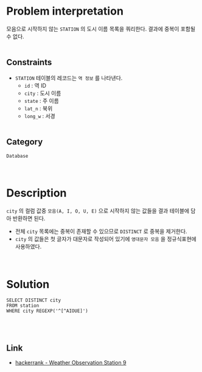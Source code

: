 # Problem interpretation
모음으로 시작하지 않는 `STATION` 의 도시 이름 목록을 쿼리한다. 결과에 중복이 포함될 수 없다.
<br/><br/>

## Constraints
- `STATION` 테이블의 레코드는 `역 정보` 를 나타낸다.
    - `id` : 역 ID
    - `city` : 도시 이름
    - `state` : 주 이름
    - `lat_n` : 북위
    - `long_w` : 서경
<br/><br/>

## Category
`Database`
<br/><br/><br/>

# Description
`city` 의 컬럼 값중 `모음(A, I, O, U, E)` 으로 시작하지 않는 값들을 결과 테이블에 담아 반환하면 된다.
- 전체 `city` 목록에는 중복이 존재할 수 있으므로 `DISTINCT` 로 중복을 제거한다.
- `city` 의 값들은 첫 글자가 대문자로 작성되어 있기에 `영대문자 모음` 을 정규식표현에 사용하였다.
<br/><br/><br/>

# Solution
```mysql
SELECT DISTINCT city
FROM station
WHERE city REGEXP('^[^AIOUE]')
```
<br/><br/>

## Link
- [hackerrank - Weather Observation Station 9](https://www.hackerrank.com/challenges/weather-observation-station-9/problem?isFullScreen=true)